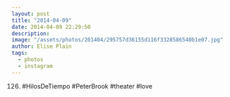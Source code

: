 ```yaml
---
layout: post
title: "2014-04-09"
date: 2014-04-09 22:29:50
description: 
image: "/assets/photos/201404/295757d36155d116f3328586540b1e07.jpg"
author: Elise Plain
tags: 
  - photos
  - instagram
---
```


126. #HilosDeTiempo #PeterBrook #theater #love
<p></p>

